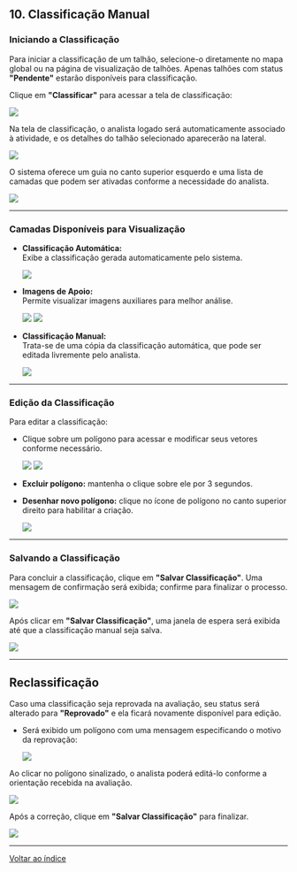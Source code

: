 ## 10. <a id="classificacao-manual"></a> Classificação Manual

### Iniciando a Classificação

Para iniciar a classificação de um talhão, selecione-o diretamente no mapa global ou na página de visualização de talhões. Apenas talhões com status **"Pendente"** estarão disponíveis para classificação.

Clique em **"Classificar"** para acessar a tela de classificação:

![](../images/Manual/08%20-%20Classificacao/classificacao%200.jpg)

Na tela de classificação, o analista logado será automaticamente associado à atividade, e os detalhes do talhão selecionado aparecerão na lateral.

![](../images/Manual/08%20-%20Classificacao/classificacao%201.jpg)

O sistema oferece um guia no canto superior esquerdo e uma lista de camadas que podem ser ativadas conforme a necessidade do analista.

![](../images/Manual/08%20-%20Classificacao/classificacao%202.jpg)

---

### Camadas Disponíveis para Visualização

- **Classificação Automática:**  
  Exibe a classificação gerada automaticamente pelo sistema.
  
  ![](../images/Manual/08%20-%20Classificacao/classificacao%203.jpg)

- **Imagens de Apoio:**  
  Permite visualizar imagens auxiliares para melhor análise.
  
  ![](../images/Manual/08%20-%20Classificacao/classificacao%204.jpg)
  ![](../images/Manual/08%20-%20Classificacao/classificacao%205.jpg)

- **Classificação Manual:**  
  Trata-se de uma cópia da classificação automática, que pode ser editada livremente pelo analista.
  
  ![](../images/Manual/08%20-%20Classificacao/classificacao%206.jpg)

---

### Edição da Classificação

Para editar a classificação:

- Clique sobre um polígono para acessar e modificar seus vetores conforme necessário.
  
  ![](../images/Manual/08%20-%20Classificacao/classificacao%207.jpg)
  ![](../images/Manual/08%20-%20Classificacao/classificacao%208.jpg)

- **Excluir polígono:** mantenha o clique sobre ele por 3 segundos.
- **Desenhar novo polígono:** clique no ícone de polígono no canto superior direito para habilitar a criação.

  ![](../images/Manual/08%20-%20Classificacao/classificacao%2010.jpg)

---

### Salvando a Classificação

Para concluir a classificação, clique em **"Salvar Classificação"**. Uma mensagem de confirmação será exibida; confirme para finalizar o processo.

![](../images/Manual/08%20-%20Classificacao/classificacao%2011.jpg)

Após clicar em **"Salvar Classificação"**, uma janela de espera será exibida até que a classificação manual seja salva.

![](../images/Manual/08%20-%20Classificacao/classificacao%2012.jpg)

---

## Reclassificação

Caso uma classificação seja reprovada na avaliação, seu status será alterado para **"Reprovado"** e ela ficará novamente disponível para edição.

- Será exibido um polígono com uma mensagem especificando o motivo da reprovação:

  ![](../images/Manual/08%20-%20Classificacao/classificacao%2013.jpg)

Ao clicar no polígono sinalizado, o analista poderá editá-lo conforme a orientação recebida na avaliação.

![](../images/Manual/08%20-%20Classificacao/classificacao%2014.jpg)

Após a correção, clique em **"Salvar Classificação"** para finalizar.

![](../images/Manual/08%20-%20Classificacao/classificacao%2011.jpg)

---

[Voltar ao índice](./00%20-%20Manual_Indice.MD)